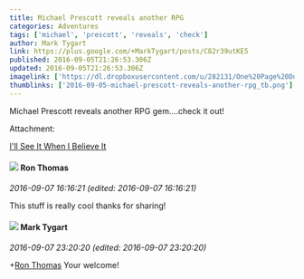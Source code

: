 ```yaml
---
title: Michael Prescott reveals another RPG
categories: Adventures
tags: ['michael', 'prescott', 'reveals', 'check']
author: Mark Tygart
link: https://plus.google.com/+MarkTygart/posts/C82r39utKE5
published: 2016-09-05T21:26:53.306Z
updated: 2016-09-05T21:26:53.306Z
imagelink: ['https://dl.dropboxusercontent.com/u/282131/One%20Page%20Dungeons/27-Roots-Thumb.png']
thumblinks: ['2016-09-05-michael-prescott-reveals-another-rpg_tb.png']
---
```


Michael Prescott reveals another RPG gem....check it out!


Attachment:

<a href='http://blog.trilemma.com/search/label/adventure'>I'll See It When I Believe It</a>


<div id='comment z12vdjcoflvbhdjm222sizqwevrchveui'>
  <h4><img src='{{site.baseurl}}//images/avatars/103131139865589330277_photo.jpg'> Ron Thomas</h4>
      <p><cite>2016-09-07 16:16:21 (edited: 2016-09-07 16:16:21)</cite></p>
        <p>This stuff is really cool thanks for sharing!</p>
</div>
        

<div id='comment z12vdjcoflvbhdjm222sizqwevrchveui'>
  <h4><img src='{{site.baseurl}}//images/avatars/118088719859349999400_photo.jpg'> Mark Tygart</h4>
      <p><cite>2016-09-07 23:20:20 (edited: 2016-09-07 23:20:20)</cite></p>
        <p><span class="proflinkWrapper"><span class="proflinkPrefix">+</span><a class="proflink" href="https://plus.google.com/103131139865589330277" oid="103131139865589330277">Ron Thomas</a></span> Your welcome!</p>
</div>
        